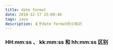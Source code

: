```yaml
---
title: date format
date: 2018-12-17 15:09:46
tags: java
description: 关于date format的小知识
---
```

### HH:mm:ss 、 kk:mm:ss 和 hh:mm:ss 区别
```bash

``` 
